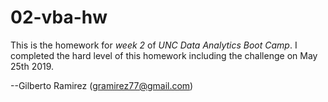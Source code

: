 # 02-vba-hw

This is the homework for *week 2* of *UNC Data Analytics Boot Camp*. I completed the hard level of this homework including the challenge on May 25th 2019.

--Gilberto Ramirez (gramirez77@gmail.com)
